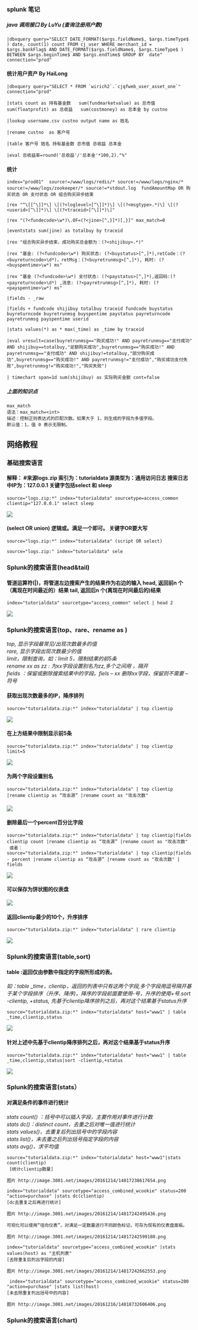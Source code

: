 ### splunk 笔记

##### java 调用接口 By LuYu \(查询注册用户数\)

```
|dbxquery query="SELECT DATE_FORMAT($args.fieldName$, $args.timeType$ ) date, count(1) count FROM cj_user WHERE merchant_id = $args.bankFlag$ AND DATE_FORMAT($args.fieldName$, $args.timeType$ ) BETWEEN $args.beginTime$ AND $args.endTime$ GROUP BY  date" connection="prod"
```

#### 统计用户资产 By HaiLong

    |dbxquery query="SELECT * FROM `wirich2`.`cjqfweb_user_asset_one`" connection="prod"

    |stats count as 持有基金数   sum(fundmarketvalue) as 总市值   sum(floatprofit) as 总收益   sum(costmoney) as 总本金 by custno

    |lookup username.csv custno output name as 姓名

    |rename custno  as 客户号

    |table 客户号 姓名 持有基金数 总市值 总收益 总本金

    |eval 总收益率=round('总收益'/'总本金'*100,2)."%"

#### 统计

```
index="prod01"  source!=/www/logs/redis/* source!=/www/logs/nginx/*   source!=/www/logs/zookeeper/* source!=*stdout.log  fundAmountMap OR 购买状态 OR 支付状态 OR 组合购买异步结束

|rex "^\[[^\]]*\] \[(?<loglevel>[^\]]*)\] \[(?<msgtype>.*)\] \[(?<userid>[^\]]*)\] \[(?<traceid>[^\]]*)\]"

|rex "(?<fundecode>\w*)\.OF=(?<jine>[^,}]*)[,}]" max_match=0

|eventstats sum(jine) as totalbuy by traceid

|rex "组合购买异步结束，成功购买总金额为：(?<shijibuy>.*)"

|rex "基金: (?<fundcode>\w*) 购买状态: (?<buystatus>[^,]*),retCode：(?<buyreturncode>\d*)，retMsg：(?<buyretrunmsg>[^,]*), 耗时: (?<buyspentime>\w*) ms"

|rex "基金 (?<fundcode>\w*) 支付状态: (?<paystatus>[^,]*),返回码:(?<payreturncode>\d*) ,消息: (?<payretrunmsg>[^,]*), 耗时: (?<payspentime>\w*) ms"

|fields - _raw

|fields + fundcode shijibuy totalbuy traceid fundcode buystatus buyreturncode buyretrunmsg buyspentime paystatus payreturncode payretrunmsg payspentime userid

|stats values(*) as * max(_time) as _time by traceid

|eval vresult=case(buyretrunmsg=="购买成功!" AND payretrunmsg=="支付成功" AND shijibuy==totalbuy,"足额购买成功",buyretrunmsg=="购买成功!" AND payretrunmsg=="支付成功" AND shijibuy!=totalbuy,"部分购买成功",buyretrunmsg=="购买成功!" AND payretrunmsg!="支付成功","购买成功支付失败",buyretrunmsg!="购买成功!","购买失败")

| timechart span=1d sum(shijibuy) as 实际购买金额 cont=false
```

##### 上面的知识点

```
max_match
语法：max_match=<int>
描述：控制正则表达式的匹配次数。如果大于 1，则生成的字段为多值字段。
默认值：1，值 0 表示无限制。
```

## 网络教程

### 基础搜索语言

#### 解释： \#来源logs.zip 索引为：tutorialdata 源类型为：通用访问日志 搜索日志中IP为：127.0.0.1 关键字包括select 和 sleep

```
source="logs.zip:*" index="tutorialdata" sourcetype=access_common clientip="127.0.0.1" select sleep
```

![](http://image.3001.net/images/20161214/14817236108359.png)

#### \(select OR union\) 逻辑或。满足一个即可。 关键字OR要大写

```
source="logs.zip:*" index="tutorialdata" (script OR select)

source="logs.zip:" index="tutorialdata" sele
```

### Splunk的搜索语言\(head&tail\)

#### 管道运算符\(\|\)，将管道左边搜索产生的结果作为右边的输入 head, 返回前n 个（离现在时间最近的）结果 tail, 返回后n 个\(离现在时间最后的\)结果

```
index="tutorialdata" sourcetype="access_common" select | head 2
```

![](http://image.3001.net/images/20161214/14817236419831.png)

### Splunk的搜索语言\(top、rare、rename as \)

_top, 显示字段最常见/出现次数最多的值  
rare, 显示字段出现次数最少的值  
limit，限制查询，如：limit 5，限制结果的前5条  
rename xx as zz : 为xx字段设置别名为zz,多个之间用 ，隔开  
fields ：保留或删除搜索结果中的字段。fiels – xx 删除xx字段，保留则不需要 – 符号_

#### 获取出现次数最多的IP，降序排列

```
source="tutorialdata.zip:*" index="tutorialdata" | top clientip
```

![](http://image.3001.net/images/20161214/1481723737559.png)

#### 在上方结果中限制显示前5条

```
source="tutorialdata.zip:*" index="tutorialdata" | top clientip limit=5
```

![](http://image.3001.net/images/20161214/148172374734.png)

#### 为两个字段设置别名

```
source="tutorialdata.zip:*" index="tutorialdata" | top clientip |rename clientip as “攻击源” |rename count as "攻击次数"
```

#### ![](http://image.3001.net/images/20161214/14817237571877.png)

#### 删除最后一个percent百分比字段

```
source="tutorialdata.zip:*" index="tutorialdata" | top clientip|fields clientip count |rename clientip as “攻击源” |rename count as "攻击次数"  
 或者： 
source="tutorialdata.zip:*" index="tutorialdata" | top clientip|fields - percent |rename clientip as “攻击源” |rename count as "攻击次数" | fields
```

![](http://image.3001.net/images/20161214/14817237838432.png)

#### 可以保存为饼状图的仪表盘

![](http://image.3001.net/images/20161214/14817237958177.png)

#### 返回clientip最少的10个，升序排序

```
source="tutorialdata.zip:*" index="tutorialdata" | rare clientip
```

![](http://image.3001.net/images/20161214/14817238094190.png)

### Splunk的搜索语言\(table,sort\)

#### table :返回仅由参数中指定的字段所形成的表。

_如：table \_time，clientip，返回的列表中只有这两个字段,多个字段用逗号隔开基于某个字段排序（升序、降序\)，降序的字段前面要使用-号，升序的使用+号.sort -clientip, +status, 先基于clientip降序排列之后，再对这个结果基于status升序_

```
source="tutorialdata.zip:*" index="tutorialdata" host="www1" | table _time,clientip,status
```

![](http://image.3001.net/images/20161214/14817238249508.png)

#### 针对上述中先基于clientip降序排列之后，再对这个结果基于status升序

```
source="tutorialdata.zip:*" index="tutorialdata" host="www1" | table _time,clientip,status|sort -clientip,+status
```

![](http://image.3001.net/images/20161214/14817238396881.png)

### Splunk的搜索语言\(stats）

#### 对满足条件的事件进行统计

_stats count\(\) ：括号中可以插入字段，主要作用对事件进行计数  
stats dc\(\)：distinct count，去重之后对唯一值进行统计  
stats values\(\)，去重复后列出括号中的字段内容  
stats list\(\)，未去重之后列出括号指定字段的内容  
stats avg\(\)，求平均值_

```
source="tutorialdata.zip:*" index="tutorialdata" host="www1"|stats count(clientip)
 [统计clientip数量]

图片 http://image.3001.net/images/20161214/14817238617654.png

index="tutorialdata" sourcetype="access_combined_wcookie" status=200 "action=purchase" |stats dc(clientip) 
[dc去重复之后再进行统计]

图片 http://image.3001.net/images/20161214/14817242495436.png

可视化可以使用“径向仪表”，对满足一定数量进行不同颜色标记，可存为现有的仪表盘面板。

图片 http://image.3001.net/images/20161214/14817242599180.png

index="tutorialdata" sourcetype="access_combined_wcookie" |stats values(host) as "主机列表" 
[去除重复后列出字段的内容]

图片 http://image.3001.net/images/20161214/14817242662553.png

 index="tutorialdata" sourcetype="access_combined_wcookie" status=200 "action=purchase" |stats list(host) 
[未去除重复列出括号中的内容]

图片 http://image.3001.net/images/20161216/14818732606406.png
```

### Splunk的搜索语言\(chart\)





